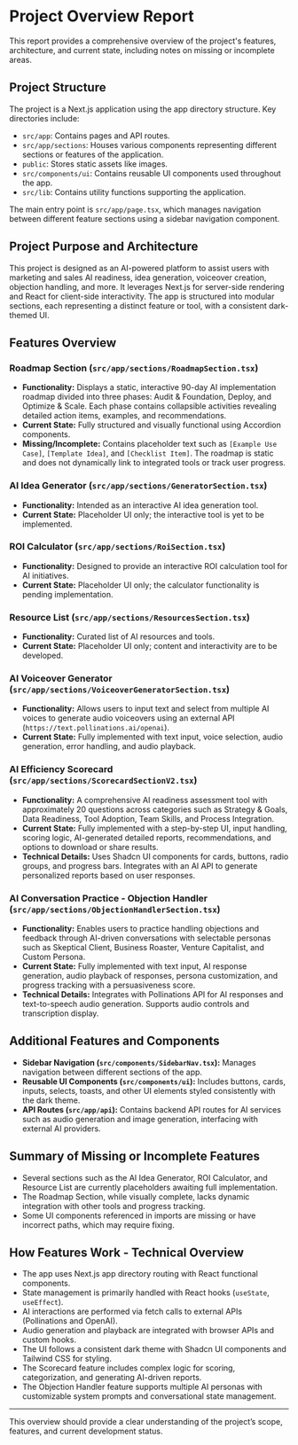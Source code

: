 # Project Overview Report

This report provides a comprehensive overview of the project's features, architecture, and current state, including notes on missing or incomplete areas.

## Project Structure

The project is a Next.js application using the app directory structure. Key directories include:
- `src/app`: Contains pages and API routes.
- `src/app/sections`: Houses various components representing different sections or features of the application.
- `public`: Stores static assets like images.
- `src/components/ui`: Contains reusable UI components used throughout the app.
- `src/lib`: Contains utility functions supporting the application.

The main entry point is `src/app/page.tsx`, which manages navigation between different feature sections using a sidebar navigation component.

## Project Purpose and Architecture

This project is designed as an AI-powered platform to assist users with marketing and sales AI readiness, idea generation, voiceover creation, objection handling, and more. It leverages Next.js for server-side rendering and React for client-side interactivity. The app is structured into modular sections, each representing a distinct feature or tool, with a consistent dark-themed UI.

## Features Overview

### Roadmap Section (`src/app/sections/RoadmapSection.tsx`)
- **Functionality:** Displays a static, interactive 90-day AI implementation roadmap divided into three phases: Audit & Foundation, Deploy, and Optimize & Scale. Each phase contains collapsible activities revealing detailed action items, examples, and recommendations.
- **Current State:** Fully structured and visually functional using Accordion components.
- **Missing/Incomplete:** Contains placeholder text such as `[Example Use Case]`, `[Template Idea]`, and `[Checklist Item]`. The roadmap is static and does not dynamically link to integrated tools or track user progress.

### AI Idea Generator (`src/app/sections/GeneratorSection.tsx`)
- **Functionality:** Intended as an interactive AI idea generation tool.
- **Current State:** Placeholder UI only; the interactive tool is yet to be implemented.

### ROI Calculator (`src/app/sections/RoiSection.tsx`)
- **Functionality:** Designed to provide an interactive ROI calculation tool for AI initiatives.
- **Current State:** Placeholder UI only; the calculator functionality is pending implementation.

### Resource List (`src/app/sections/ResourcesSection.tsx`)
- **Functionality:** Curated list of AI resources and tools.
- **Current State:** Placeholder UI only; content and interactivity are to be developed.

### AI Voiceover Generator (`src/app/sections/VoiceoverGeneratorSection.tsx`)
- **Functionality:** Allows users to input text and select from multiple AI voices to generate audio voiceovers using an external API (`https://text.pollinations.ai/openai`).
- **Current State:** Fully implemented with text input, voice selection, audio generation, error handling, and audio playback.

### AI Efficiency Scorecard (`src/app/sections/ScorecardSectionV2.tsx`)
- **Functionality:** A comprehensive AI readiness assessment tool with approximately 20 questions across categories such as Strategy & Goals, Data Readiness, Tool Adoption, Team Skills, and Process Integration.
- **Current State:** Fully implemented with a step-by-step UI, input handling, scoring logic, AI-generated detailed reports, recommendations, and options to download or share results.
- **Technical Details:** Uses Shadcn UI components for cards, buttons, radio groups, and progress bars. Integrates with an AI API to generate personalized reports based on user responses.

### AI Conversation Practice - Objection Handler (`src/app/sections/ObjectionHandlerSection.tsx`)
- **Functionality:** Enables users to practice handling objections and feedback through AI-driven conversations with selectable personas such as Skeptical Client, Business Roaster, Venture Capitalist, and Custom Persona.
- **Current State:** Fully implemented with text input, AI response generation, audio playback of responses, persona customization, and progress tracking with a persuasiveness score.
- **Technical Details:** Integrates with Pollinations API for AI responses and text-to-speech audio generation. Supports audio controls and transcription display.

## Additional Features and Components

- **Sidebar Navigation (`src/components/SidebarNav.tsx`):** Manages navigation between different sections of the app.
- **Reusable UI Components (`src/components/ui`):** Includes buttons, cards, inputs, selects, toasts, and other UI elements styled consistently with the dark theme.
- **API Routes (`src/app/api`):** Contains backend API routes for AI services such as audio generation and image generation, interfacing with external AI providers.

## Summary of Missing or Incomplete Features

- Several sections such as the AI Idea Generator, ROI Calculator, and Resource List are currently placeholders awaiting full implementation.
- The Roadmap Section, while visually complete, lacks dynamic integration with other tools and progress tracking.
- Some UI components referenced in imports are missing or have incorrect paths, which may require fixing.

## How Features Work - Technical Overview

- The app uses Next.js app directory routing with React functional components.
- State management is primarily handled with React hooks (`useState`, `useEffect`).
- AI interactions are performed via fetch calls to external APIs (Pollinations and OpenAI).
- Audio generation and playback are integrated with browser APIs and custom hooks.
- The UI follows a consistent dark theme with Shadcn UI components and Tailwind CSS for styling.
- The Scorecard feature includes complex logic for scoring, categorization, and generating AI-driven reports.
- The Objection Handler feature supports multiple AI personas with customizable system prompts and conversational state management.

---

This overview should provide a clear understanding of the project’s scope, features, and current development status.
